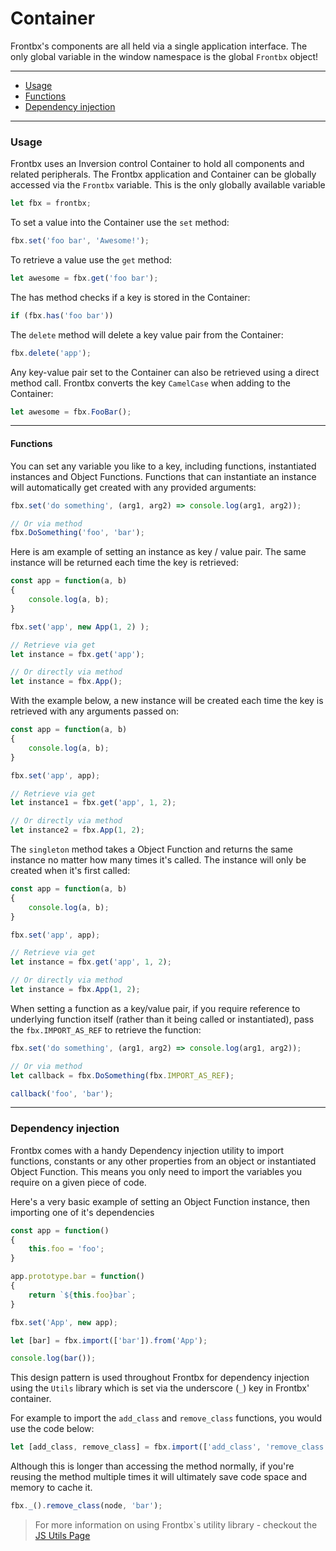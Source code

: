 # Container

Frontbx's components are all held via a single application interface. The only global variable in the window namespace is the global `Frontbx` object!

---

*	[Usage](#usage)
*	[Functions](#functions)
*	[Dependency injection](#dependency-injection)

---

### Usage

Frontbx uses an Inversion control Container to hold all components and related peripherals. The Frontbx application and Container can be globally accessed via the `Frontbx` variable. This is the only globally available variable


```javascript
let fbx = frontbx;
```

To set a value into the Container use the `set` method:

```javascript
fbx.set('foo bar', 'Awesome!');
```

To retrieve a value use the `get` method:

```javascript
let awesome = fbx.get('foo bar');
```

The has method checks if a key is stored in the Container:

```javascript
if (fbx.has('foo bar'))
```

The `delete` method will delete a key value pair from the Container:

```javascript
fbx.delete('app');
```

Any key-value pair set to the Container can also be retrieved using a direct method call. Frontbx converts the key `CamelCase` when adding to the Container:

```javascript
let awesome = fbx.FooBar();
```

---

#### Functions

You can set any variable you like to a key, including functions, instantiated instances and Object Functions. Functions that can instantiate an instance will automatically get created with any provided arguments:

```javascript
fbx.set('do something', (arg1, arg2) => console.log(arg1, arg2));

// Or via method
fbx.DoSomething('foo', 'bar');
```

Here is am example of setting an instance as key / value pair. The same instance will be returned each time the key is retrieved:

```javascript
const app = function(a, b)
{
	console.log(a, b);
}

fbx.set('app', new App(1, 2) );

// Retrieve via get
let instance = fbx.get('app');

// Or directly via method
let instance = fbx.App();
```

With the example below, a new instance will be created each time the key is retrieved with any arguments passed on:

```javascript
const app = function(a, b)
{
	console.log(a, b);
}

fbx.set('app', app);

// Retrieve via get
let instance1 = fbx.get('app', 1, 2);

// Or directly via method
let instance2 = fbx.App(1, 2);
```

The `singleton` method takes a Object Function and returns the same instance no matter how many times it's called. The instance will only be created when it's first called:

```javascript
const app = function(a, b)
{
	console.log(a, b);
}

fbx.set('app', app);

// Retrieve via get 
let instance = fbx.get('app', 1, 2);

// Or directly via method
let instance = fbx.App(1, 2);
```

When setting a function as a key/value pair, if you require reference to underlying function itself (rather than it being called or instantiated), pass the `fbx.IMPORT_AS_REF` to retrieve the function:

```javascript
fbx.set('do something', (arg1, arg2) => console.log(arg1, arg2));

// Or via method
let callback = fbx.DoSomething(fbx.IMPORT_AS_REF);

callback('foo', 'bar');
```

---

### Dependency injection

Frontbx comes with a handy Dependency injection utility to import functions, constants or any other properties from an object or instantiated Object Function. This means you only need to import the variables you require on a given piece of code.

Here's a very basic example of setting an Object Function instance, then importing one of it's dependencies 

```javascript
const app = function()
{
	this.foo = 'foo';
}

app.prototype.bar = function()
{
	return `${this.foo}bar`;
}

fbx.set('App', new app);
```

```javascript
let [bar] = fbx.import(['bar']).from('App');

console.log(bar());
```

This design pattern is used throughout Frontbx for dependency injection using the `Utils` library which is set via the underscore (`_`) key in Frontbx' container.

For example to import the `add_class` and `remove_class` functions, you would use the code below:

```javascript
let [add_class, remove_class] = fbx.import(['add_class', 'remove_class']).from('_');
```

Although this is longer than accessing the method normally, if you're reusing the method multiple times it will ultimately save code space and memory to cache it.

```javascript
fbx._().remove_class(node, 'bar');
```

> For more information on using Frontbx`s utility library - checkout the [JS Utils Page](../utils/index.html)
